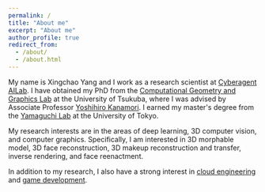 ```yaml
---
permalink: /
title: "About me"
excerpt: "About me"
author_profile: true
redirect_from: 
  - /about/
  - /about.html
---
```


My name is Xingchao Yang and I work as a research scientist at [Cyberagent AILab](https://cyberagent.ai/ailab/). I have obtained my PhD from the [Computational Geometry and Graphics Lab](http://www.cgg.cs.tsukuba.ac.jp/) at the University of Tsukuba, where I was advised by Associate Professor [Yoshihiro Kanamori](http://kanamori.cs.tsukuba.ac.jp/index.html). I earned my master's degree from the [Yamaguchi Lab](https://www.graco.c.u-tokyo.ac.jp/yama-lab/index.php) at the University of Tokyo.

My research interests are in the areas of deep learning, 3D computer vision, and computer graphics. Specifically, I am interested in 3D morphable model, 3D face reconstruction, 3D makeup reconstruction and transfer, inverse rendering, and face reenactment.

In addition to my research, I also have a strong interest in [cloud engineering](https://www.credential.net/1b932925-990a-4ccf-81bc-e3316fbf3e98) and [game development](https://www.credly.com/badges/ea85c335-617f-41f3-ab8f-4e7e6611b10f/linked_in_profile).